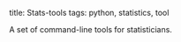 title: Stats-tools
tags: python, statistics, tool

A set of command-line tools for statisticians.

[Stats-tools]: http://pypi.python.org/pypi/stats-tools "Stats-tools"
